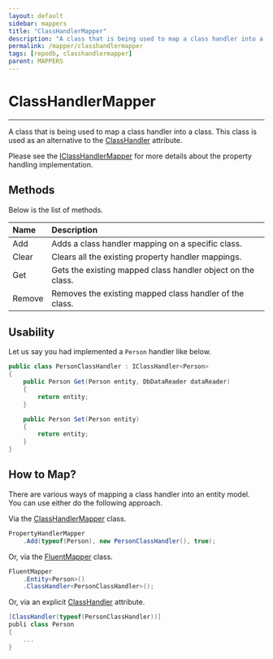 ```yaml
---
layout: default
sidebar: mappers
title: "ClassHandlerMapper"
description: "A class that is being used to map a class handler into a class. This class is used as an alternative to ClassHandler attribute."
permalink: /mapper/classhandlermapper
tags: [repodb, classhandlermapper]
parent: MAPPERS
---
```


# ClassHandlerMapper

---

A class that is being used to map a class handler into a class. This class is used as an alternative to the [ClassHandler](/attribute/classhandler) attribute.

Please see the [IClassHandlerMapper](/interface/iclasshandler) for more details about the property handling implementation.

## Methods

Below is the list of methods.

| Name | Description |
|:-----|:------------|
| Add | Adds a class handler mapping on a specific class. |
| Clear | Clears all the existing property handler mappings. |
| Get | Gets the existing mapped class handler object on the class. |
| Remove | Removes the existing mapped class handler of the class. |

## Usability

Let us say you had implemented a `Person` handler like below.

```csharp
public class PersonClassHandler : IClassHandler<Person>
{
    public Person Get(Person entity, DbDataReader dataReader)
    {
        return entity;
    }

    public Person Set(Person entity)
    {
        return entity;
    }
}
```

## How to Map?

There are various ways of mapping a class handler into an entity model. You can use either do the following approach.

Via the [ClassHandlerMapper](/mapper/classhandlermapper) class.

```csharp
PropertyHandlerMapper
    .Add(typeof(Person), new PersonClassHandler(), true);
```

Or, via the [FluentMapper](/mapper/fluentmapper) class.

```csharp
FluentMapper
    .Entity<Person>()
    .ClassHandler<PersonClassHandler>();
```

Or, via an explicit [ClassHandler](/attribute/classhandler) attribute.

```csharp
[ClassHandler(typeof(PersonClassHandler))]
publi class Person
{
    ...
}
```